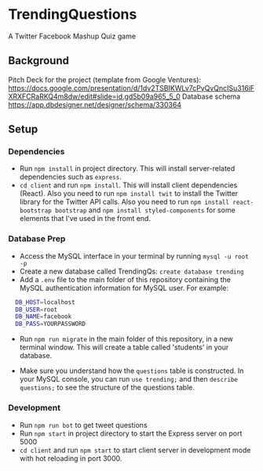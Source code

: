 # TrendingQuestions

A Twitter Facebook Mashup Quiz game

## Background

Pitch Deck for the project (template from Google Ventures):
https://docs.google.com/presentation/d/1dv2TSBIKWLv7cPyQvQncISu316iFXRXFCRaRKQ4m8dw/edit#slide=id.gd5b09a965_5_0
Database schema
https://app.dbdesigner.net/designer/schema/330364

## Setup

### Dependencies

- Run `npm install` in project directory. This will install server-related dependencies such as `express`.
- `cd client` and run `npm install`. This will install client dependencies (React). Also you need to run `npm install twit` to install the Twitter library for the Twitter API calls. Also you need to run `npm install react-bootstrap bootstrap` and `npm install styled-components` for some elements that I've used in the fromt end.

### Database Prep

- Access the MySQL interface in your terminal by running `mysql -u root -p`
- Create a new database called TrendingQs: `create database trending`
- Add a `.env` file to the main folder of this repository containing the MySQL authentication information for MySQL user. For example:

```bash
  DB_HOST=localhost
  DB_USER=root
  DB_NAME=facebook
  DB_PASS=YOURPASSWORD
```

- Run `npm run migrate` in the main folder of this repository, in a new terminal window. This will create a table called 'students' in your database.

- Make sure you understand how the `questions` table is constructed. In your MySQL console, you can run `use trending;` and then `describe questions;` to see the structure of the questions table.

### Development

- Run `npm run bot` to get tweet questions
- Run `npm start` in project directory to start the Express server on port 5000
- `cd client` and run `npm start` to start client server in development mode with hot reloading in port 3000.

